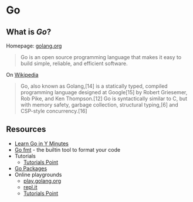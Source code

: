 # Go

## What is _Go_?

Homepage: [golang.org](https://golang.org/)

> Go is an open source programming language that makes it easy to build simple, reliable, and efficient software.

On [Wikipedia](https://en.wikipedia.org/wiki/Go_(programming_language))

> Go, also known as Golang,[14] is a statically typed, compiled programming language designed at Google[15] by Robert Griesemer, Rob Pike, and Ken Thompson.[12] Go is syntactically similar to C, but with memory safety, garbage collection, structural typing,[6] and CSP-style concurrency.[16] 

## Resources

- [Learn Go in Y Minutes](https://learnxinyminutes.com/docs/go/)
- [Go fmt](https://blog.golang.org/go-fmt-your-code) - the builtin tool to format your code
- Tutorials
    * [Tutorials Point](https://www.tutorialspoint.com/go/index.htm)
- [Go Packages](https://golang.org/pkg/)
- Online playgrounds
    * [play.golang.org](https://play.golang.org/)
    * [repl.it](https://repl.it/languages/go)
    * [Tutorials Point](https://www.tutorialspoint.com/execute_golang_online.php)
    
